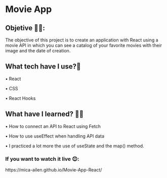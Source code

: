 
<h1>Movie App</h1>

<h2>Objetive 🙌🏼:</h2>

<p>The objective of this project is to create an application with React using a movie API in which you can see a catalog of your favorite movies with their image and the date of creation.</p>

<h2>What tech have I use?🙋</h2>

•	React<br>

•	CSS<br>

•	React Hooks<br>

<h2>What have I learned? 💪🏼 </h2>

•	How to connect an API to React using Fetch

•	How to use useEffect when handling API data

•	I practiced a lot more the use of useState and the map() method.

<h3>If you want to watch it live 😊:</h3> https://mica-ailen.github.io/Movie-App-React/
